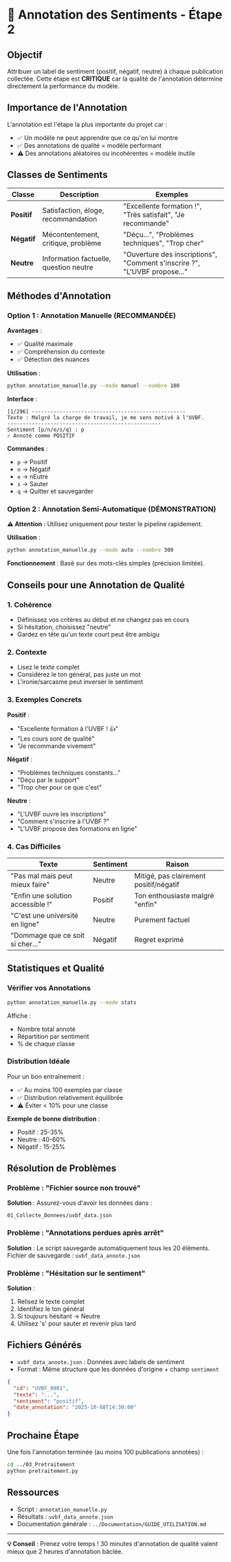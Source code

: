 # 📝 Annotation des Sentiments - Étape 2

## Objectif

Attribuer un label de sentiment (positif, négatif, neutre) à chaque publication collectée. Cette étape est **CRITIQUE** car la qualité de l'annotation détermine directement la performance du modèle.

## Importance de l'Annotation

L'annotation est l'étape la plus importante du projet car :
- ✅ Un modèle ne peut apprendre que ce qu'on lui montre
- ✅ Des annotations de qualité = modèle performant
- ⚠️ Des annotations aléatoires ou incohérentes = modèle inutile

## Classes de Sentiments

| Classe | Description | Exemples |
|--------|-------------|----------|
| **Positif** | Satisfaction, éloge, recommandation | "Excellente formation !", "Très satisfait", "Je recommande" |
| **Négatif** | Mécontentement, critique, problème | "Déçu...", "Problèmes techniques", "Trop cher" |
| **Neutre** | Information factuelle, question neutre | "Ouverture des inscriptions", "Comment s'inscrire ?", "L'UVBF propose..." |

## Méthodes d'Annotation

### Option 1 : Annotation Manuelle (RECOMMANDÉE)

**Avantages** :
- ✅ Qualité maximale
- ✅ Compréhension du contexte
- ✅ Détection des nuances

**Utilisation** :
```bash
python annotation_manuelle.py --mode manuel --nombre 100
```

**Interface** :
```
[1/296] --------------------------------------------------
Texte : Malgré la charge de travail, je me sens motivé à l'UVBF.
--------------------------------------------------
Sentiment [p/n/e/s/q] : p
✓ Annoté comme POSITIF
```

**Commandes** :
- `p` → Positif
- `n` → Négatif
- `e` → nEutre
- `s` → Sauter
- `q` → Quitter et sauvegarder

### Option 2 : Annotation Semi-Automatique (DÉMONSTRATION)

**⚠️ Attention** : Utilisez uniquement pour tester le pipeline rapidement.

**Utilisation** :
```bash
python annotation_manuelle.py --mode auto --nombre 300
```

**Fonctionnement** : Basé sur des mots-clés simples (précision limitée).

## Conseils pour une Annotation de Qualité

### 1. Cohérence

- Définissez vos critères au début et ne changez pas en cours
- Si hésitation, choisissez "neutre"
- Gardez en tête qu'un texte court peut être ambigu

### 2. Contexte

- Lisez le texte complet
- Considérez le ton général, pas juste un mot
- L'ironie/sarcasme peut inverser le sentiment

### 3. Exemples Concrets

**Positif** :
- "Excellente formation à l'UVBF ! 👍"
- "Les cours sont de qualité"
- "Je recommande vivement"

**Négatif** :
- "Problèmes techniques constants..."
- "Déçu par le support"
- "Trop cher pour ce que c'est"

**Neutre** :
- "L'UVBF ouvre les inscriptions"
- "Comment s'inscrire à l'UVBF ?"
- "L'UVBF propose des formations en ligne"

### 4. Cas Difficiles

| Texte | Sentiment | Raison |
|-------|-----------|--------|
| "Pas mal mais peut mieux faire" | Neutre | Mitigé, pas clairement positif/négatif |
| "Enfin une solution accessible !" | Positif | Ton enthousiaste malgré "enfin" |
| "C'est une université en ligne" | Neutre | Purement factuel |
| "Dommage que ce soit si cher..." | Négatif | Regret exprimé |

## Statistiques et Qualité

### Vérifier vos Annotations

```bash
python annotation_manuelle.py --mode stats
```

Affiche :
- Nombre total annoté
- Répartition par sentiment
- % de chaque classe

### Distribution Idéale

Pour un bon entraînement :
- ✅ Au moins 100 exemples par classe
- ✅ Distribution relativement équilibrée
- ⚠️ Éviter < 10% pour une classe

**Exemple de bonne distribution** :
- Positif : 25-35%
- Neutre : 40-60%
- Négatif : 15-25%

## Résolution de Problèmes

### Problème : "Fichier source non trouvé"

**Solution** : Assurez-vous d'avoir les données dans :
```
01_Collecte_Donnees/uvbf_data.json
```

### Problème : "Annotations perdues après arrêt"

**Solution** : Le script sauvegarde automatiquement tous les 20 éléments.
Fichier de sauvegarde : `uvbf_data_annote.json`

### Problème : "Hésitation sur le sentiment"

**Solution** :
1. Relisez le texte complet
2. Identifiez le ton général
3. Si toujours hésitant → Neutre
4. Utilisez 's' pour sauter et revenir plus tard

## Fichiers Générés

- `uvbf_data_annote.json` : Données avec labels de sentiment
- Format : Même structure que les données d'origine + champ `sentiment`

```json
{
  "id": "UVBF_0001",
  "texte": "...",
  "sentiment": "positif",
  "date_annotation": "2025-10-08T14:30:00"
}
```

## Prochaine Étape

Une fois l'annotation terminée (au moins 100 publications annotées) :

```bash
cd ../03_Pretraitement
python pretraitement.py
```

## Ressources

- Script : `annotation_manuelle.py`
- Résultats : `uvbf_data_annote.json`
- Documentation générale : `../Documentation/GUIDE_UTILISATION.md`

---

**💡 Conseil** : Prenez votre temps ! 30 minutes d'annotation de qualité valent mieux que 2 heures d'annotation bâclée.

